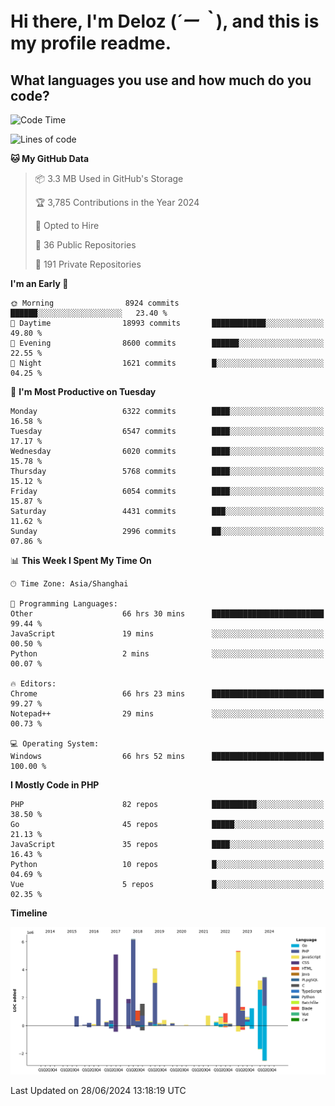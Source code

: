 # **Hi there, I'm Deloz (*´ー｀*), and this is my profile readme.**

## **What languages you use and how much do you code?**

<!--START_SECTION:waka-->
![Code Time](http://img.shields.io/badge/Code%20Time-4%2C319%20hrs%2038%20mins-blue)

![Lines of code](https://img.shields.io/badge/From%20Hello%20World%20I%27ve%20Written-42.2%20million%20lines%20of%20code-blue)

**🐱 My GitHub Data** 

> 📦 3.3 MB Used in GitHub's Storage 
 > 
> 🏆 3,785 Contributions in the Year 2024
 > 
> 💼 Opted to Hire
 > 
> 📜 36 Public Repositories 
 > 
> 🔑 191 Private Repositories 
 > 
**I'm an Early 🐤** 

```text
🌞 Morning                8924 commits        ██████░░░░░░░░░░░░░░░░░░░   23.40 % 
🌆 Daytime                18993 commits       ████████████░░░░░░░░░░░░░   49.80 % 
🌃 Evening                8600 commits        ██████░░░░░░░░░░░░░░░░░░░   22.55 % 
🌙 Night                  1621 commits        █░░░░░░░░░░░░░░░░░░░░░░░░   04.25 % 
```
📅 **I'm Most Productive on Tuesday** 

```text
Monday                   6322 commits        ████░░░░░░░░░░░░░░░░░░░░░   16.58 % 
Tuesday                  6547 commits        ████░░░░░░░░░░░░░░░░░░░░░   17.17 % 
Wednesday                6020 commits        ████░░░░░░░░░░░░░░░░░░░░░   15.78 % 
Thursday                 5768 commits        ████░░░░░░░░░░░░░░░░░░░░░   15.12 % 
Friday                   6054 commits        ████░░░░░░░░░░░░░░░░░░░░░   15.87 % 
Saturday                 4431 commits        ███░░░░░░░░░░░░░░░░░░░░░░   11.62 % 
Sunday                   2996 commits        ██░░░░░░░░░░░░░░░░░░░░░░░   07.86 % 
```


📊 **This Week I Spent My Time On** 

```text
🕑︎ Time Zone: Asia/Shanghai

💬 Programming Languages: 
Other                    66 hrs 30 mins      █████████████████████████   99.44 % 
JavaScript               19 mins             ░░░░░░░░░░░░░░░░░░░░░░░░░   00.50 % 
Python                   2 mins              ░░░░░░░░░░░░░░░░░░░░░░░░░   00.07 % 

🔥 Editors: 
Chrome                   66 hrs 23 mins      █████████████████████████   99.27 % 
Notepad++                29 mins             ░░░░░░░░░░░░░░░░░░░░░░░░░   00.73 % 

💻 Operating System: 
Windows                  66 hrs 52 mins      █████████████████████████   100.00 % 
```

**I Mostly Code in PHP** 

```text
PHP                      82 repos            ██████████░░░░░░░░░░░░░░░   38.50 % 
Go                       45 repos            █████░░░░░░░░░░░░░░░░░░░░   21.13 % 
JavaScript               35 repos            ████░░░░░░░░░░░░░░░░░░░░░   16.43 % 
Python                   10 repos            █░░░░░░░░░░░░░░░░░░░░░░░░   04.69 % 
Vue                      5 repos             █░░░░░░░░░░░░░░░░░░░░░░░░   02.35 % 
```



**Timeline**

![Lines of Code chart](https://raw.githubusercontent.com/deloz/deloz/main/assets/bar_graph.png)


 Last Updated on 28/06/2024 13:18:19 UTC
<!--END_SECTION:waka-->
